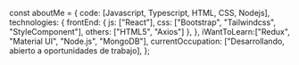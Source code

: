 const aboutMe = {
   code: [Javascript, Typescript, HTML, CSS, Nodejs],
   technologies: {
      frontEnd: {
         js: ["React"],
         css: ["Bootstrap", "Tailwindcss", "StyleComponent"],
         others: ["HTML5", "Axios"]
      }, 
   },
   iWantToLearn:["Redux", "Material UI", "Node.js", "MongoDB"],
   currentOccupation: ["Desarrollando, abierto a oportunidades de trabajo],
};
